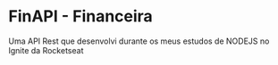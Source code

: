 # FinAPI - Financeira

Uma API Rest que desenvolvi durante os meus estudos de NODEJS no Ignite da Rocketseat

